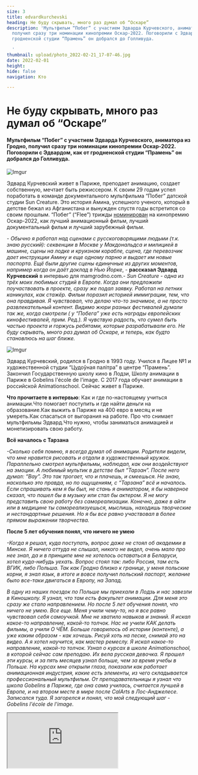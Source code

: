 ```yaml
---
size: 3
title: edvardkurchevski
heading: Не буду скрывать, много раз думал об “Оскаре”
description: 'Мультфильм “Побег” с участием Эдварда Курчевского, аниматора из Гродно,
  получил сразу три номинации кинопремии Оскар-2022. Поговорили с Эдвардом, как от
  гродненской студии “Прамень” он добрался до Голливуда.

  '
thumbnail: upload/photo_2022-02-21_17-07-46.jpg
date: 2022-02-01
height: 
hide: false
navigation: Кто

---
```

# **Не буду скрывать, много раз думал об “Оскаре”**

#### Мультфильм “Побег” с участием Эдварда Курчевского, аниматора из Гродно, получил сразу три номинации кинопремии Оскар-2022. Поговорили с Эдвардом, как от гродненской студии “Прамень” он добрался до Голливуда.

![Imgur](https://i.imgur.com/MMQN1LY.jpg)

Эдвард Курчевский живет в Париже, преподает анимацию, создает собственную, мечтает быть режиссером. К своим 29 годам успел поработать  в команде документального мультфильма “Побег” датской студии Sun Creature.
Это история Амина, успешного ученого, который в детстве бежал из Афганистана и вынужден спустя годы встретится со своим прошлым. “Побег” (“Flee”) трижды [номинирован](https://www.kinopoisk.ru/film/1387210/) на кинопремию Оскар-2022, как лучший анимационный фильм, лучший документальный фильм и лучший зарубежный фильм.

_- Обычно я работал над сценами  с русскоговорящими людьми (т.к. знаю русский): секвенции в Москве у Макдональдса и милицией в машине, сцены на лодке и круизном корабле, сцена, где перевозчик дает инструкции Амину и еще одному парню и выдает им новые паспорта. Ещё были другие сцены единичные из других моментов, например когда он даёт доклад в Нью Йорке_, - **рассказал Эдвард Курчевский** в интервью для mamgrodno.com._- Sun Creature -  одна из трёх моих любимых студий в Европе. Когда они предложили поучаствовать в проекте, сразу же подал заявку. Работал на летних каникулах, как стажёр. Фильм поразил историей иммиграции, тем, что она правдивая. Я чувствовал, что делаю что-то значимое, а не просто развлекательный контент. Видимо жюри разных фестивалей думали так же, когда смотрели ( у  “Побега” уже есть награды  европейских кинофестивалей, прим. Ред.). Я чувствую радость, что сумел быть частью проекта и горжусь ребятами, которые разрабатывали его. Не буду скрывать, много раз думал об Оскаре, и теперь, как будто становлюсь на шаг ближе._

![Imgur](https://i.imgur.com/xvkHKFc.jpg)

Эдвард Курчевский, родился в Гродно в 1993 году. Учился в Лицее №1 и художественной студии “Цудоўная палітра” в центре “Прамень”. Закончил Государственную школу кино в Лодзи,  Школу анимации  в Париже в Gobelins l'école de l'image. С 2017 года обучает анимации в российской Animationschool. Сейчас живет в Париже.

**Что прочитаете в интервью**:
Как и где по-настоящему учиться анимации.Что помогает поступить и где найти деньги на образование.Как выжить в Париже на 400 евро в месяц и не умереть.Как спасаться от выгорания на работе. 
Про что снимает мультфильмы Эдвард.Что нужно, чтобы заниматься анимацией и монетизировать свою работу.

**Всё началось с Тарзана**

_-Сколько себя помню, я всегда думал об анимации. Родители видели, что мне нравится рисовать и отдали в художественный кружок. Параллельно смотрел мультфильмы, наблюдал, как они воздействуют на эмоции. А любимый мультик в детстве был “Тарзан”. После него думал: “Вау”. Это так трогает, что и плачешь, и смеешься. Не знаю, насколько это правда, но по ощущениям, с “Тарзана” всё и началось.
Если спрашивать кем я бы был, не стань я аниматором, я бы наверное сказал, что пошел бы в музыку или стал бы актером. Я не могу представить свою работу без самореализации. Конечно, даже в айти или в медицине ты самореализуешься, мыслишь, находишь творческие и нестандартные решения. Но я бы все равно участвовал в более прямом выражении творчества._

**После 5 лет обучения понял, что ничего не умею**

_-Когда я решал, куда поступать, вопрос даже не стоял об академии в Минске. Я ничего оттуда не слышал, никого не видел, очень мало про нее знал, да и в принципе мне не хотелось оставаться в Беларуси, хотел куда-нибудь уехать.
Вопрос стоял так: либо Россия, там есть ВГИК, либо Польша. Так как Гродно близко к границе, у меня польские корни, я знал язык, в итоге и вовсе получил польский паспорт, желание было все-таки двигаться в Европу, на Запад._ 

_В одну из наших поездок по Польше мы приехали в Лодзь и нас завезли в Киношколу. Я узнал, что там есть факультет анимации. Для меня это сразу же стало направлением. Но после 5 лет обучения понял, что ничего не умею. Все еще. Меня учили чему-то, но я все равно чувствовал себя самоучкой. Мне не хватило навыков и знаний. Я искал какое-то направление, какой-то толчок. Нас не учили КАК делать фильмы, а учили О ЧЁМ. Больше говорилось об истории (контенте), а уже каким образом - как хочешь. Рисуй хоть на песке, снимай это на видео. А я хотел научится,  как мастер ремеслу. Я искал какое-то направление, какой-то толчок. Узнал о курсах в школе Animationschool, в которой сейчас сам преподаю. Их вела русская девочка. Я прошел эти курсы, и за пять месяцев узнал больше, чем за время учебы в Польше. На курсах мне открыли глаза, показали как работает анимационная индустрия, какие есть элементы, из чего складывается профессиональный мультфильм. От преподавательницы я узнал что школа  Gobelins в Париже, где она сама училась,  считается лучшей в Европе, и на втором месте в мире после CalArts в Лос-Анджелесе.  Записался туда. Я загорелся и понял, что мой следующий шаг - Gobelins l'école de l'image._

<div><iframe class="youtube" src="https://www.youtube.com/embed/yXSUOHzLQEk"></div>
<center>С помощью этого  деморила (короткий видеоролик) за 2020 год я защитился в Gobelins l'école de l'image и попал на студию La Cachette для работы над вторым сезоном PRIMAL. Уже собирается новый портфель с заголовком 2021.</center>
  
**В первую очередь сложностью был язык, а самой большой - финансы**

_Это было супер опрометчиво. Я не думал, что это так дорого. Порыв души, начал сразу же учить французский, готовить портфолио, взял академический отпуск в университете. Каждый день учил французский, слушал нон-стоп радио. Сдал на сертификат B1, мне как-то повезло, а потом не практиковал,  занимался своим дипломом в Польше._

_Во Франции первое время жил с одногруппницами. Захожу в квартиру, они открывают дверь, что-то спрашивают, ничего не понимаю. Я им что-то говорю, они не понимают меня. Мы стоим в дверях, улыбаемся и вижу, что попал. Как я буду здесь коммуницировать? Пытался говорить на французском всегда._

_Когда жил в Польше сам открывал счета в банке оплачивал жилье, общагу. Но когда находишься здесь, то много вещей не понимаешь, бюрократию, банки и как квартиру снять. Все очень дорого, куча стресса. Удивлен, как я не поседел за то время.
Денег у меня не было, а обучение стоило дорого. Помог польский паспорт, как гражданин ЕС, я платил только 7000 евро за год, а не 12 000, как белорус._

![Imgur](https://i.imgur.com/0CGI8Lp.jpg)  
  
**Приятель предложил комнату за очень маленькие деньги и этим спас мне жизнь**

_-Мы записали видео для сбора средства на обучение на краудфандинге. Так я собрал 600 евро. Эти деньги помогли мне первые 2-3 месяца пропитаться, заплатить за жилье и найти знакомого, с которым я учился в Польше. После он приехал во Францию, так как  у его папы квартира в Париже, и он искал сожителя._

_Он предложил комнату за очень маленькие деньги и этим он спас мне жизнь. Появилась стабильность. Мне нужно было в месяц всего 400 евро: 300 за квартиру, 100 на еду. Это по минимуму. В магазине покупал макароны, что-то еще и сразу домой. Гречку привозил из Беларуси, во Франции она непопулярная, необжаренная, и только в русских магазинах есть._ 

_Очень одиноко было, из-за того, что мало интегрировался с сокурсниками, плюс французский, плюс постоянно давило, что нет денег, что нужно работать. И я постоянно работал, чтобы прокачивать навыки. Одиночество - большой минус, когда живешь в другой стране. Были друзья, но они тоже заняты. А потом всё пошло. Начал работать, появилась девушка, жизнь заиграла новыми красками. Стало намного легче. Я вообще не пожалел, что прошел через многие трудности._

![Imgur](https://i.imgur.com/36C4ja8.jpg)

Дипломный фильм из школы Gobelins рассказывает о парне, который возвращается в родной город через несколько лет и обнаруживает, что время в нём застыло. Медитативный фильм про возвращение к счастью и как мы все хотим побыть в нем хоть на секунду дольше.
  
Фильм несколько раз эволюционировал, и изначально он был более динамичным с крутыми изломами пространств в духе Кристофера Нолана, но история была менее понятной. После нескольких презентаций мы поняли, где были проблемы и постарались исправить.

 <div><iframe class="youtube" src="https://www.youtube.com/embed/t023ryQgguQ"></div>
   
**Больше не нужно искать работу, чтобы заработать хоть что-то**
   
_- На втором курсе я уже начал онлайн преподавать анимацию в русской школе animationschool.ru. Мне очень помогала моя девушка. Занимаюсь этим 4 года, и сегодня вышел на профессиональный уровень, это мой основной заработок. Это дает  возможность заниматься тем, чем хочу, и не переживать, что мне нужно искать не важно какую работу. 
Как преподаватель, я почувствовал огромный рост в скорости в анимации. На разборе работ начал замечать: что не работает, что можно улучшить, быстро исправить, мой навык рисования в разы улучшился. Мое преподавание меня очень сильно обучает. Преподавая на курсах я совершенствуюсь сам и инвестирую в свои личные проекты._
[Тут Эдвард дает советы, которые ему помогли ускорить и улучшить свою работу](https://vk.com/@ed.artworks-kak-delat-horosho).

**Та история, которую ты больше всего скрываешь - самая интересная**

_-Самое сложное в работе аниматора - это идея. Зачем мы это делаем? для чего? Я помню фразу, которую сказал один преподаватель: “Та история, которую ты больше всего скрываешь - самая интересная”. Все мы люди, все мы косячим, чего-то стыдимся и хотим исправить. Процесс того, как ты с этим справляешься или самая твоя самая болезненная история резонирует с людьми._ 
_Лично для меня идея самое сложное. Я считаю, что я все еще очень зеленый, слабый режиссер, только учусь и мне все еще предстоит. У меня есть хорошие навыки анимации, но в будущем  хочу развиваться как режиссер и это долгий путь, потому что нужно уметь не только увидеть, но и преподнести так, чтобы это имело смысл и законченность._ 
_В анимации, когда у тебя не получается,не видишь, не можешь что-то нарисовать, очень сложно не опустить руки, а сжать зубы и делать пока не получится._
_Я вкладывал десятки часов в один элемент, чтобы он был хорошо отработан. Это очень бесит, но надо взять себя в руки и добить этот момент, чтобы он получился. Рисуешь что-то, вкладываешь в это день или два, присылаешь своему супервайзеру, он присылает тебе правки и ты видишь, что он делает это в разы лучше тебя. Все упирается в опыт, знания, количество часов, которые ты потратил на свою профессию._
   
 <div class="gallery2">
<!-- Смените gallery2 на gallery3 или gallery4, цифра определяет количество картинок в одном ряду -->
<a href="https://imgur.com/jvQUdvM"><img src="https://i.imgur.com/jvQUdvM.jpg" title="source: imgur.com" /></a>
<a href="https://imgur.com/CsbOnE0"><img src="https://i.imgur.com/CsbOnE0.jpg" title="source: imgur.com" /></a>
</div>  

**Нужно делать перерывы, отдыхать**

_-В Польше и первые два года во Франции я очень много  работал, ничего не делал кроме работы. Когда я начал выходить на плато, понял, что не всегда надо перебираться через тернии к звездам. Можно развиваться и в комфорте, работать и в кайф. Сейчас я вполне комфортно реализую свои планы и задумки без постоянного стресса, что сейчас всё развалится, что мне не за что платить за квартиру или сейчас все пойдет ко дну. Сейчас я ставлю следующую цель и просто работаю. У меня есть свободное время, есть отношения, я живу с девушкой, есть стабильная и постоянная деятельность. Комбинирую отдых и работу. Нельзя перегорать, нельзя выматываться. Нужно очень грамотно распределять, заниматься своим тайм-менеджментом._
   
**“Постоянно себя записываю на видео, так легче представить движение”**

_-Анимация, если мы говорим про движение персонажа в кадре, буквально оживляет. Это похоже на работу актера. Разные актеры сыграют одну и ту же сцену по-разному. Разные  аниматоры сыграют (нарисуют) анимационную сцену по-разному. Не может быть единственного правильного способа реализации. Могут быть правила, как нужно делать определенные вещи, например, как нарисовать  ускорение или замедление персонажа, красивые траектории движения, чтобы не было ломаного, прерывистого движения. Сама суть, отыгрыш, как и в актерстве идет от аниматора._
   
_Например при съемках мультфильма Клаус (2019), аниматоры приходили к режиссеру и они говорили не о том, как нужно рисовать, а о том как нужно отыгрывать сцену. И ты идешь потом, записываешь себя на видео в качестве референса, отыгрываешь эту сцену сам, так как ты обговорил это с режиссером. Это самое крутое!_
   
_Я постоянно себя записываю на видео, мне так легче представить движение. У меня нет проблем с тем, чтобы отыграть какую-то сцену. Мне это в кайф и мне легко представить в какой манере персонаж бы двигался в кадре. В анимации персонажи двигаются немного в преувеличенной форме, интереснее, чем двигаются люди в жизни. Если делать один к одному, то получится такой стиль анимации, как ротоскопинг, когда снимаешь человека и обрисовываешь его поверху.( К примеру рисованная часть клипа группы А-Ha - Take on me сделана в такой стилистике). Это слишком скучно, неинтересно и как-то обыденно. Мы немного преувеличиваем, чтобы был интересный ритм движения, траектория движения. Это важно._
   
_В современной анимационной индустрии аниматор не должен владеть камерой как оператор, потому что все происходит на компьютере. Если ты работаешь как режиссер, то планируешь сцену сам, должен думать про композицию, как работает камера, какие объективы нужно использовать. Есть отдельная профессия storyboard artist, сторибордист, раскадровщик. Он планирует весь фильм в картинках. После сценария -  раскадровка. Вот если ты сторибордист ты должен понимать, что такое режиссура и монтаж, композиция, ракурсы._

Фильм “Patisserie” о доброте и влюбленного в свою работу кондитера. О важности улыбки и доброго слова. 
Идея создания посетила Эдварда, когда он со своей девушкой пил кофе в одном из кафе Гродно. Посмотрите фильм [здесь](https://vimeo.com/284719838)
   
![Imgur](https://i.imgur.com/OvRL6tB.jpg)   

**Мне важно, когда ты отстаиваешь свое мнение и убеждаешь людей в том, что ты знаешь, что делаешь**

_-Я нацелен на то, чтобы привносить что то творческое и личное, но использовать качественный профессиональный подход и ориентироваться на массовую аудиторию.  Баланс, о котором мы говорим, это проявлять свое я через темы и проекты, которые будут успешны коммерчески. Очень здорово когда автор умеет сделать то, что будет популярно и будет приносить деньги. Нужно всегда думать, как свои навыки монетизировать. Молодые аниматоры и режиссеры, которые делают свое дело и находят возможности очень вдохновляют_.

_В 2021 году я восемь месяцев работал на проекте [The Primal](https://www.kinopoisk.ru/name/271878/) Геннди Тартаковского , это режиссер советского происхождения, в детстве уехал в США. Самые известные его фильмы: Samurai Jack, The Powerpuff Girls, Hotel Transylvania._ 

_Мы создавали  компромисс между творческим и коммерческим. Проект для взрослых,  там много крови, но во всем сериале нет слов, всё очень стильно, красиво с интересным художественным подходом.
Мне импонирует этот режиссер своей пробивной силой. Был случай когда он презентовал фильм голливудским продюсерам, искал финансирование. Они предложили ему сделать правки. После долгих споров Геннди отказался что-либо менять и ушел. А через 15 минут получил звонок: ладно приходи, мы согласны, просто хотели проверить, что ты точно уверен что ты прав. Мне важно, когда ты отстаиваешь свое мнение и убеждаешь людей в том, что ты знаешь, что делаешь._
   
![Imgur](https://i.imgur.com/3gW5Kxa.jpg)

**Хочу инвестировать в Беларусь**

_-Пока корона не пришла, я привозил мультфильмы в Беларусь из Польши, Франции. Польский фестиваль назывался “Битвы в Кадрах ”(Walki w Klatkach). Потом я просто сделал показ анимационных мультфильмов,названия не было. Пытался привлечь ребят из Минска и Гродно, тех кто занимается творчеством и анимацией, хотел показать, как этим занимаются в Европе. Сейчас я бы больше рассказывал про индустрию, так как я учился, работаю и мне интересно показать, что люди вообще делают, и что на этом можно зарабатывать, что это профессия и очень много завязано сейчас на анимации._ 

_Хочу сделать фестиваль, показывать, что делают творческие люди в Беларуси, что беларусы могу позволить себе учиться, где хотят. В будущем собираюсь  инвестировать в Беларусь, да я уже это делаю преподаванием. Каждые четыре месяца я запускаю новый поток, где полностью обучаю основам классической  2d анимации. И на каждый поток я беру бесплатно одного беларуса._ 

Автор текста: **Ника ГОНЧАР**
   
Фото предоставлено **Эдвардом Курчевским**
   

   

   

   
   
   
  
  
  

  
  
